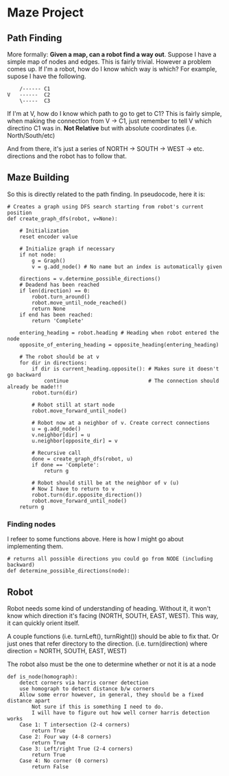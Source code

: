 # Maze Project

## Path Finding 

More formally: **Given a map, can a robot find a way out**. Suppose I have a simple map of nodes and edges. This is fairly trivial. However a problem comes up. If I'm a robot, how do I know which way is which? For example, supose I have the following. 

~~~
    /------ C1
V   ------  C2
    \-----  C3
~~~

If I'm at V, how do I know which path to go to get to C1? This is fairly simple, when making the connection from V -> C1, just remember to tell V which directino C1 was in. **Not Relative** but with absolute coordinates (i.e. North/South/etc)

And from there, it's just a series of NORTH -> SOUTH -> WEST -> etc. directions and the robot has to follow that. 

## Maze Building

So this is directly related to the path finding. In pseudocode, here it is:

~~~
# Creates a graph using DFS search starting from robot's current position
def create_graph_dfs(robot, v=None): 

    # Initialization
    reset encoder value

    # Initialize graph if necessary
    if not node:
        g = Graph()
        v = g.add_node() # No name but an index is automatically given

    directions = v.determine_possible_directions()
    # Deadend has been reached
    if len(direction) == 0: 
        robot.turn_around()
        robot.move_until_node_reached()
        return None
    if end has been reached: 
        return 'Complete'

    entering_heading = robot.heading # Heading when robot entered the node
    opposite_of_entering_heading = opposite_heading(entering_heading)

    # The robot should be at v
    for dir in directions:
        if dir is current_heading.opposite(): # Makes sure it doesn't go backward
            continue                          # The connection should already be made!!!
        robot.turn(dir)

        # Robot still at start node
        robot.move_forward_until_node()
        
        # Robot now at a neighbor of v. Create correct connections
        u = g.add_node()
        v.neighbor[dir] = u
        u.neighbor[opposite_dir] = v

        # Recursive call
        done = create_graph_dfs(robot, u)
        if done == 'Complete':
            return g

        # Robot should still be at the neighbor of v (u)
        # Now I have to return to v
        robot.turn(dir.opposite_direction())
        robot.move_forward_until_node()
    return g
~~~

### Finding nodes

I refeer to some functions above. Here is how I might go about implementing them.

~~~
# returns all possible directions you could go from NODE (including backward)
def determine_possible_directions(node):

~~~

## Robot

Robot needs some kind of understanding of heading. Without it, it won't know which direction it's facing (NORTH, SOUTH, EAST, WEST). This way, it can quickly orient itself. 

A couple functions (i.e. turnLeft(), turnRight()) should be able to fix that. Or just ones that refer directory to the direction. (i.e. turn(direction) where direction = NORTH, SOUTH, EAST, WEST)

The robot also must be the one to determine whether or not it is at a node

~~~
def is_node(homograph):
    detect corners via harris corner detection
    use homograph to detect distance b/w corners
    Allow some error however, in general, they should be a fixed distance apart
        Not sure if this is something I need to do. 
        I will have to figure out how well corner harris detection works
    Case 1: T intersection (2-4 corners)
        return True
    Case 2: Four way (4-8 corners)
        return True
    Case 3: Left/right True (2-4 corners)
        return True 
    Case 4: No corner (0 corners)
        return False
~~~